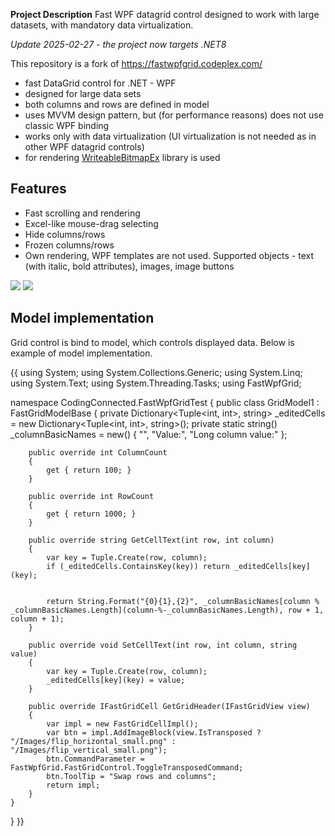 **Project Description**
Fast WPF datagrid control designed to work with large datasets, with mandatory data virtualization.

_*Update 2025-02-27 - the project now targets .NET8*_

This repository is a fork of https://fastwpfgrid.codeplex.com/

* fast DataGrid control for .NET - WPF
* designed for large data sets
* both columns and rows are defined in model
* uses MVVM design pattern, but (for performance reasons) does not use classic WPF binding
* works only with data virtualization (UI virtualization is not needed as in other WPF datagrid controls)
* for rendering [WriteableBitmapEx](http://writeablebitmapex.codeplex.com/) library is used

## Features
* Fast scrolling and rendering
* Excel-like mouse-drag selecting
* Hide columns/rows
* Frozen columns/rows
* Own rendering, WPF templates are not used. Supported objects - text (with italic, bold attributes), images, image buttons

![](Home_grid1.png)
![](Home_grid2.png)

## Model implementation
Grid control is bind to model, which controls displayed data. Below is example of model implementation.

{{
using System;
using System.Collections.Generic;
using System.Linq;
using System.Text;
using System.Threading.Tasks;
using FastWpfGrid;

namespace CodingConnected.FastWpfGridTest
{
    public class GridModel1 : FastGridModelBase
    {
        private Dictionary<Tuple<int, int>, string> _editedCells = new Dictionary<Tuple<int, int>, string>();
        private static string[]()() _columnBasicNames = new[]()() { "", "Value:", "Long column value:" };

        public override int ColumnCount
        {
            get { return 100; }
        }

        public override int RowCount
        {
            get { return 1000; }
        }

        public override string GetCellText(int row, int column)
        {
            var key = Tuple.Create(row, column);
            if (_editedCells.ContainsKey(key)) return _editedCells[key](key);


            return String.Format("{0}{1},{2}", _columnBasicNames[column % _columnBasicNames.Length](column-%-_columnBasicNames.Length), row + 1, column + 1);
        }

        public override void SetCellText(int row, int column, string value)
        {
            var key = Tuple.Create(row, column);
            _editedCells[key](key) = value;
        }

        public override IFastGridCell GetGridHeader(IFastGridView view)
        {
            var impl = new FastGridCellImpl();
            var btn = impl.AddImageBlock(view.IsTransposed ? "/Images/flip_horizontal_small.png" : "/Images/flip_vertical_small.png");
            btn.CommandParameter = FastWpfGrid.FastGridControl.ToggleTransposedCommand;
            btn.ToolTip = "Swap rows and columns";
            return impl;
        }
    }
}
}}